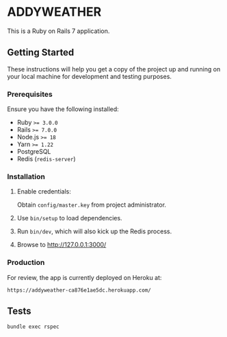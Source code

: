 # ADDYWEATHER

This is a Ruby on Rails 7 application.

## Getting Started

These instructions will help you get a copy of the project up and running on your local machine for development and testing purposes.

### Prerequisites

Ensure you have the following installed:

- Ruby `>= 3.0.0`
- Rails `>= 7.0.0`
- Node.js `>= 18`
- Yarn `>= 1.22`
- PostgreSQL
- Redis (`redis-server`)

### Installation

1. Enable credentials:

   Obtain `config/master.key` from project administrator.

2. Use `bin/setup` to load dependencies.

3. Run `bin/dev`, which will also kick up the Redis process.

4. Browse to http://127.0.0.1:3000/


### Production

For review, the app is currently deployed on Heroku at:

```
https://addyweather-ca876e1ae5dc.herokuapp.com/
```

## Tests

`bundle exec rspec`
